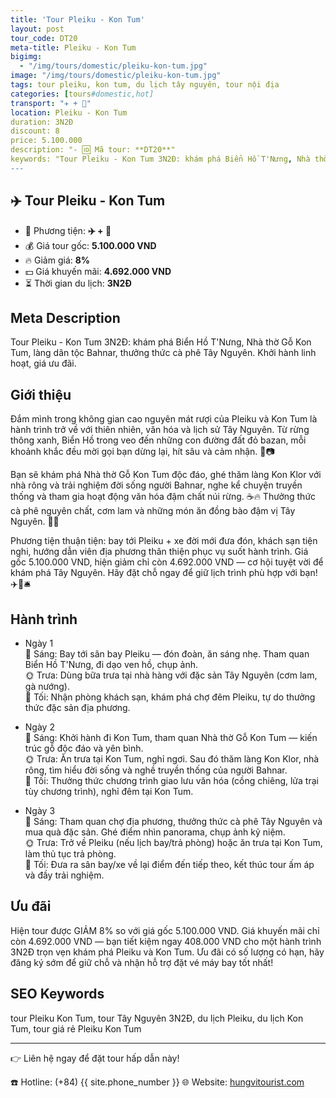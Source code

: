 ```yaml
---
title: 'Tour Pleiku - Kon Tum'
layout: post
tour_code: DT20
meta-title: Pleiku - Kon Tum
bigimg:
  - "/img/tours/domestic/pleiku-kon-tum.jpg"
image: "/img/tours/domestic/pleiku-kon-tum.jpg"
tags: tour pleiku, kon tum, du lịch tây nguyên, tour nội địa
categories: [tours#domestic,hot]
transport: "✈️ + 🚌"
location: Pleiku - Kon Tum
duration: 3N2Đ
discount: 8
price: 5.100.000
description: "- 🆔 Mã tour: **DT20**"
keywords: "Tour Pleiku - Kon Tum 3N2Đ: khám phá Biển Hồ T'Nưng, Nhà thờ Gỗ Kon Tum, làng dân tộc Bahnar, thưởng thức cà phê Tây Nguyên. Khởi hành linh hoạt, giá ưu đãi."
---
```


## ✈️ Tour Pleiku - Kon Tum



- 🚗 Phương tiện: **✈️ + 🚌**
- 💰 Giá tour gốc: **5.100.000 VND**
- 🔥 Giảm giá: **8%**
- 💵 Giá khuyến mãi: **4.692.000 VND**
- ⏳ Thời gian du lịch: **3N2Đ**

## Meta Description
Tour Pleiku - Kon Tum 3N2Đ: khám phá Biển Hồ T'Nưng, Nhà thờ Gỗ Kon Tum, làng dân tộc Bahnar, thưởng thức cà phê Tây Nguyên. Khởi hành linh hoạt, giá ưu đãi.

## Giới thiệu
Đắm mình trong không gian cao nguyên mát rượi của Pleiku và Kon Tum là hành trình trở về với thiên nhiên, văn hóa và lịch sử Tây Nguyên. Từ rừng thông xanh, Biển Hồ trong veo đến những con đường đất đỏ bazan, mỗi khoảnh khắc đều mời gọi bạn dừng lại, hít sâu và cảm nhận. 🌲📷

Bạn sẽ khám phá Nhà thờ Gỗ Kon Tum độc đáo, ghé thăm làng Kon Klor với nhà rông và trải nghiệm đời sống người Bahnar, nghe kể chuyện truyền thống và tham gia hoạt động văn hóa đậm chất núi rừng. ☕🔥 Thưởng thức cà phê nguyên chất, cơm lam và những món ăn đồng bào đậm vị Tây Nguyên. 🍗🍚

Phương tiện thuận tiện: bay tới Pleiku + xe đời mới đưa đón, khách sạn tiện nghi, hướng dẫn viên địa phương thân thiện phục vụ suốt hành trình. Giá gốc 5.100.000 VND, hiện giảm chỉ còn 4.692.000 VND — cơ hội tuyệt vời để khám phá Tây Nguyên. Hãy đặt chỗ ngay để giữ lịch trình phù hợp với bạn! ✈️🚌🛎️

## Hành trình
- Ngày 1  
  🌅 Sáng: Bay tới sân bay Pleiku — đón đoàn, ăn sáng nhẹ. Tham quan Biển Hồ T'Nưng, đi dạo ven hồ, chụp ảnh.  
  🌞 Trưa: Dùng bữa trưa tại nhà hàng với đặc sản Tây Nguyên (cơm lam, gà nướng).  
  🌙 Tối: Nhận phòng khách sạn, khám phá chợ đêm Pleiku, tự do thưởng thức đặc sản địa phương.

- Ngày 2  
  🌅 Sáng: Khởi hành đi Kon Tum, tham quan Nhà thờ Gỗ Kon Tum — kiến trúc gỗ độc đáo và yên bình.  
  🌞 Trưa: Ăn trưa tại Kon Tum, nghỉ ngơi. Sau đó thăm làng Kon Klor, nhà rông, tìm hiểu đời sống và nghề truyền thống của người Bahnar.  
  🌙 Tối: Thưởng thức chương trình giao lưu văn hóa (cồng chiêng, lửa trại tùy chương trình), nghỉ đêm tại Kon Tum.

- Ngày 3  
  🌅 Sáng: Tham quan chợ địa phương, thưởng thức cà phê Tây Nguyên và mua quà đặc sản. Ghé điểm nhìn panorama, chụp ảnh kỷ niệm.  
  🌞 Trưa: Trở về Pleiku (nếu lịch bay/trả phòng) hoặc ăn trưa tại Kon Tum, làm thủ tục trả phòng.  
  🌙 Tối: Đưa ra sân bay/xe về lại điểm đến tiếp theo, kết thúc tour ấm áp và đầy trải nghiệm.

## Ưu đãi
Hiện tour được GIẢM 8% so với giá gốc 5.100.000 VND. Giá khuyến mãi chỉ còn 4.692.000 VND — bạn tiết kiệm ngay 408.000 VND cho một hành trình 3N2Đ trọn vẹn khám phá Pleiku và Kon Tum. Ưu đãi có số lượng có hạn, hãy đăng ký sớm để giữ chỗ và nhận hỗ trợ đặt vé máy bay tốt nhất!

## SEO Keywords
tour Pleiku Kon Tum, tour Tây Nguyên 3N2Đ, du lịch Pleiku, du lịch Kon Tum, tour giá rẻ Pleiku Kon Tum

---

👉 Liên hệ ngay để đặt tour hấp dẫn này!

☎️ Hotline: (+84) {{ site.phone_number }}
🌐 Website: [hungvitourist.com](https://hungvitourist.com)

